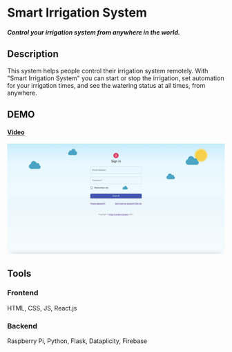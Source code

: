 # Smart Irrigation System

##### Control your irrigation system from anywhere in the world.

## Description
This system helps people control their irrigation system remotely. With "Smart Irrigation System" you can start or stop the irrigation, set automation for your irrigation times, and see the watering status at all times, from anywhere.

## DEMO
#### [Video](https://youtu.be/Rq7Wtwk9zFM)

[![alt Desktop](https://github.com/TamirHen-Portfolio/smart-irrigation-system/blob/main/images/desktop.png?raw=true)](https://youtu.be/Rq7Wtwk9zFM)

## Tools

### Frontend
HTML, CSS, JS, React.js
### Backend
Raspberry Pi, Python, Flask, Dataplicity, Firebase
